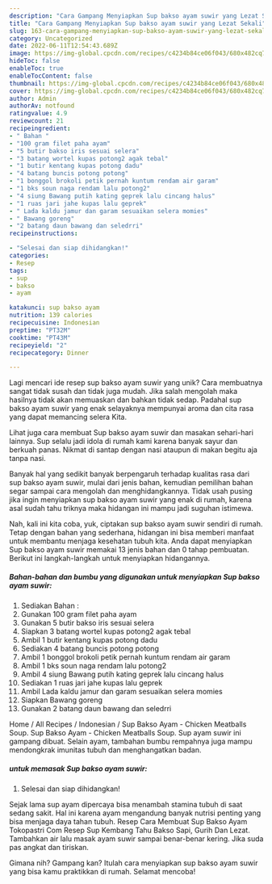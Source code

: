 ```yaml
---
description: "Cara Gampang Menyiapkan Sup bakso ayam suwir yang Lezat Sekali"
title: "Cara Gampang Menyiapkan Sup bakso ayam suwir yang Lezat Sekali"
slug: 163-cara-gampang-menyiapkan-sup-bakso-ayam-suwir-yang-lezat-sekali
category: Uncategorized
date: 2022-06-11T12:54:43.689Z
image: https://img-global.cpcdn.com/recipes/c4234b84ce06f043/680x482cq70/sup-bakso-ayam-suwir-foto-resep-utama.jpg
hideToc: false
enableToc: true
enableTocContent: false
thumbnail: https://img-global.cpcdn.com/recipes/c4234b84ce06f043/680x482cq70/sup-bakso-ayam-suwir-foto-resep-utama.jpg
cover: https://img-global.cpcdn.com/recipes/c4234b84ce06f043/680x482cq70/sup-bakso-ayam-suwir-foto-resep-utama.jpg
author: Admin
authorAv: notfound
ratingvalue: 4.9
reviewcount: 21
recipeingredient:
- " Bahan "
- "100 gram filet paha ayam"
- "5 butir bakso iris sesuai selera"
- "3 batang wortel kupas potong2 agak tebal"
- "1 butir kentang kupas potong dadu"
- "4 batang buncis potong potong"
- "1 bonggol brokoli petik pernah kuntum rendam air garam"
- "1 bks soun naga rendam lalu potong2"
- "4 siung Bawang putih kating geprek lalu cincang halus"
- "1 ruas jari jahe kupas lalu geprek"
- " Lada kaldu jamur dan garam sesuaikan selera momies"
- " Bawang goreng"
- "2 batang daun bawang dan seledrri"
recipeinstructions:

- "Selesai dan siap dihidangkan!"
categories:
- Resep
tags:
- sup
- bakso
- ayam

katakunci: sup bakso ayam 
nutrition: 139 calories
recipecuisine: Indonesian
preptime: "PT32M"
cooktime: "PT43M"
recipeyield: "2"
recipecategory: Dinner

---
```





Lagi mencari ide resep sup bakso ayam suwir yang unik? Cara membuatnya sangat tidak susah dan tidak juga mudah. Jika salah mengolah maka hasilnya tidak akan memuaskan dan bahkan tidak sedap. Padahal sup bakso ayam suwir yang enak selayaknya mempunyai aroma dan cita rasa yang dapat memancing selera Kita.





Lihat juga cara membuat Sup bakso ayam suwir dan masakan sehari-hari lainnya. Sup selalu jadi idola di rumah kami karena banyak sayur dan berkuah panas. Nikmat di santap dengan nasi ataupun di makan begitu aja tanpa nasi.

Banyak hal yang sedikit banyak berpengaruh terhadap kualitas rasa dari sup bakso ayam suwir, mulai dari jenis bahan, kemudian pemilihan bahan segar sampai cara mengolah dan menghidangkannya. Tidak usah pusing jika ingin menyiapkan sup bakso ayam suwir yang enak di rumah, karena asal sudah tahu triknya maka hidangan ini mampu jadi suguhan istimewa.






Nah, kali ini kita coba, yuk, ciptakan sup bakso ayam suwir sendiri di rumah. Tetap dengan bahan yang sederhana, hidangan ini bisa memberi manfaat untuk membantu menjaga kesehatan tubuh kita. Anda dapat menyiapkan Sup bakso ayam suwir memakai 13 jenis bahan dan 0 tahap pembuatan. Berikut ini langkah-langkah untuk menyiapkan hidangannya.

<!--inarticleads1-->

##### Bahan-bahan dan bumbu yang digunakan untuk menyiapkan Sup bakso ayam suwir:

1. Sediakan  Bahan :
1. Gunakan 100 gram filet paha ayam
1. Gunakan 5 butir bakso iris sesuai selera
1. Siapkan 3 batang wortel kupas potong2 agak tebal
1. Ambil 1 butir kentang kupas potong dadu
1. Sediakan 4 batang buncis potong potong
1. Ambil 1 bonggol brokoli petik pernah kuntum rendam air garam
1. Ambil 1 bks soun naga rendam lalu potong2
1. Ambil 4 siung Bawang putih kating geprek lalu cincang halus
1. Sediakan 1 ruas jari jahe kupas lalu geprek
1. Ambil  Lada kaldu jamur dan garam sesuaikan selera momies
1. Siapkan  Bawang goreng
1. Gunakan 2 batang daun bawang dan seledrri


Home / All Recipes / Indonesian / Sup Bakso Ayam - Chicken Meatballs Soup. Sup Bakso Ayam - Chicken Meatballs Soup. Sup ayam suwir ini gampang dibuat. Selain ayam, tambahan bumbu rempahnya juga mampu mendongkrak imunitas tubuh dan menghangatkan badan. 

<!--inarticleads2-->

#####  untuk memasak Sup bakso ayam suwir:


1. Selesai dan siap dihidangkan!

Sejak lama sup ayam dipercaya bisa menambah stamina tubuh di saat sedang sakit. Hal ini karena ayam mengandung banyak nutrisi penting yang bisa menjaga daya tahan tubuh. Resep Cara Membuat Sup Bakso Ayam Tokopastri Com Resep Sup Kembang Tahu Bakso Sapi, Gurih Dan Lezat. Tambahkan air lalu masak ayam suwir sampai benar-benar kering. Jika suda pas angkat dan tiriskan. 

Gimana nih? Gampang kan? Itulah cara menyiapkan sup bakso ayam suwir yang bisa kamu praktikkan di rumah. Selamat mencoba!
